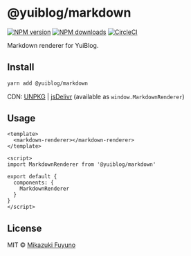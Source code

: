 # @yuiblog/markdown

[![NPM version](https://img.shields.io/npm/v/@yuiblog/markdown.svg?style=flat)](https://npmjs.com/package/@yuiblog/markdown) [![NPM downloads](https://img.shields.io/npm/dm/@yuiblog/markdown.svg?style=flat)](https://npmjs.com/package/@yuiblog/markdown) [![CircleCI](https://circleci.com/gh/mika-f/@yuiblog/markdown/tree/master.svg?style=shield)](https://circleci.com/gh/mika-f/@yuiblog/markdown/tree/master)

Markdown renderer for YuiBlog.


## Install

```bash
yarn add @yuiblog/markdown
```

CDN: [UNPKG](https://unpkg.com/@yuiblog/markdown/) | [jsDelivr](https://cdn.jsdelivr.net/npm/@yuiblog/markdown/) (available as `window.MarkdownRenderer`)

## Usage

```vue
<template>
  <markdown-renderer></markdown-renderer>
</template>

<script>
import MarkdownRenderer from '@yuiblog/markdown'

export default {
  components: {
    MarkdownRenderer
  }
}
</script>
```

## License

MIT &copy; [Mikazuki Fuyuno](https://mochizuki.moe)
